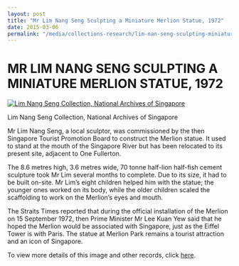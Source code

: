 ```yaml
---
layout: post
title: "Mr Lim Nang Seng Sculpting a Miniature Merlion Statue, 1972"
date: 2015-03-06
permalink: "/media/collections-research/lim-nan-seng-sculpting-miniature-merlion"
---
```


# MR LIM NANG SENG SCULPTING A MINIATURE MERLION STATUE, 1972

[![Lim Nang Seng Collection, National Archives of Singapore](http://www.nas.gov.sg/blogs/archivistpick/wp-content/uploads/2015/03/2015-03-06-L.jpg)](http://www.nas.gov.sg/blogs/archivistpick/wp-content/uploads/2015/03/2015-03-06-L.jpg)

Lim Nang Seng Collection, National Archives of Singapore

Mr Lim Nang Seng, a local sculptor, was commissioned by the then Singapore Tourist Promotion Board to construct the Merlion statue. It used to stand at the mouth of the Singapore River but has been relocated to its present site, adjacent to One Fullerton.

The 8.6 metres high, 3.6 metres wide, 70 tonne half-lion half-fish cement sculpture took Mr Lim several months to complete. Due to its size, it had to be built on-site. Mr Lim’s eight children helped him with the statue; the younger ones worked on its body, while the older children scaled the scaffolding to work on the Merlion’s eyes and mouth.

The Straits Times reported that during the official installation of the Merlion on 15 September 1972, then Prime Minister Mr Lee Kuan Yew said that he hoped the Merlion would be associated with Singapore, just as the Eiffel Tower is with Paris. The statue at Merlion Park remains a tourist attraction and an icon of Singapore.

To view more details of this image and other records, click [here](http://www.nas.gov.sg/archivesonline/photographs/record-details/d365ff22-1161-11e3-83d5-0050568939ad).